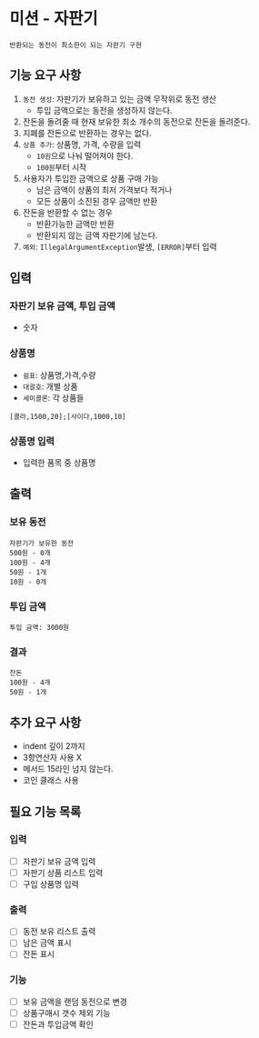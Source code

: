 # 미션 - 자판기
```aidl
반환되는 동전이 최소한이 되는 자판기 구현
```

## 기능 요구 사항
1. `동전 생성`: 자판기가 보유하고 있는 금액 무작위로 동전 생산
   - 투입 금액으로는 동전을 생성하지 않는다.
2. 잔돈을 돌려줄 때 현재 보유한 최소 개수의 동전으로 잔돈을 돌려준다.
3. 지폐를 잔돈으로 반환하는 경우는 없다.
4. `상품 추가`: 상품명, 가격, 수량을 입력
   - `10원`으로 나눠 떨어져야 한다.
   - `100원`부터 시작
5. 사용자가 투입한 금액으로 상품 구매 가능
   - 남은 금액이 상품의 최저 가격보다 적거나
   - 모든 상품이 소진된 경우 금액만 반환
6. 잔돈을 반환할 수 없는 경우
   - 반환가능한 금액만 반환
   - 반환되지 않는 금액 자판기에 남는다.
7. `예외`: `IllegalArgumentException`발생, `[ERROR]`부터 입력

## 입력

### 자판기 보유 금액, 투입 금액
- 숫자

### 상품명
- `쉼표`: 상품명,가격,수량
- `대괄호`: 개별 상품
- `세미콜론`: 각 상품들
```aidl
[콜라,1500,20];[사이다,1000,10]
```

### 상품명 입력
- 입력한 품목 중 상품명


## 출력
### 보유 동전
```aidl
자판기가 보유한 동전
500원 - 0개
100원 - 4개
50원 - 1개
10원 - 0개
```

### 투입 금액
```aidl
투입 금액: 3000원
```

### 결과
```aidl
잔돈
100원 - 4개
50원 - 1개
```


## 추가 요구 사항
- indent 깊이 2까지
- 3항연산자 사용 X
- 메서드 15라인 넘지 않는다.
- 코인 클래스 사용


## 필요 기능 목록

### 입력
- [ ] 자판기 보유 금액 입력
- [ ] 자판기 상품 리스트 입력
- [ ] 구입 상품명 입력

### 출력
- [ ] 동전 보유 리스트 출력
- [ ] 남은 금액 표시
- [ ] 잔돈 표시

### 기능
- [ ] 보유 금액을 랜덤 동전으로 변경
- [ ] 상품구매시 갯수 제외 기능
- [ ] 잔돈과 투입금액 확인